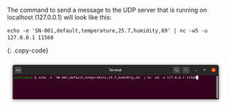 The command to send a message to the UDP server that is running on localhost (127.0.0.1) will look like this:

```shell
echo -e 'SN-001,default,temperature,25.7,humidity,69' | nc -w5 -u 127.0.0.1 11560
```
{: .copy-code}

![image](/images/user-guide/integrations/udp/terminal-text.png)